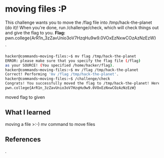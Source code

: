 # moving files :P
This challenge wants you to move the /flag file into /tmp/hack-the-planet (do it)! When you're done, run /challenge/check, which will check things out and give the flag to you.
**Flag:** pwn.college{ArR1n_3zZavUnio3oV7HzqHu9w9.0VOxEzNxwCOzAzNzEzW}

`

```bash
hacker@commands~moving-files:~$ mv flag /tmp/hack-the-planet
ERROR: please make sure that you specify the flag file (/flag)
as your SOURCE! (You specified /home/hacker/flag).
hacker@commands~moving-files:~$ mv /flag /tmp/hack-the-planet
Correct! Performing 'mv /flag /tmp/hack-the-planet'.
hacker@commands~moving-files:~$ /challenge/check
Congrats! You successfully moved the flag to /tmp/hack-the-planet! Here it is:
pwn.college{ArR1n_3zZavUnio3oV7HzqHu9w9.0VOxEzNxwCOzAzNzEzW}
```
moved flag to given
## What I learned
moving a file >:-)
mv command to move files
## References 
.